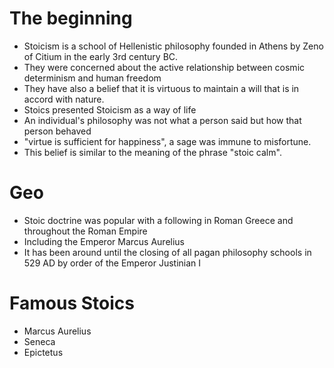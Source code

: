 # The beginning
- Stoicism is a school of Hellenistic philosophy founded in Athens by Zeno of Citium in the early 3rd century BC.
- They were concerned about the active relationship between cosmic determinism and human freedom
- They have also a belief that it is virtuous to maintain a will that is in accord with nature.
- Stoics presented Stoicism as a way of life
- An individual's philosophy was not what a person said but how that person behaved
- "virtue is sufficient for happiness", a sage was immune to misfortune. 
- This belief is similar to the meaning of the phrase "stoic calm".

# Geo
- Stoic doctrine was popular with a following in Roman Greece and throughout the Roman Empire
- Including the Emperor Marcus Aurelius 
- It has been around until the closing of all pagan philosophy schools in 529 AD by order of the Emperor Justinian I

# Famous Stoics
- Marcus Aurelius
- Seneca
- Epictetus
